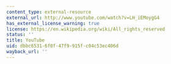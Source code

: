 ```yaml
---
content_type: external-resource
external_url: http://www.youtube.com/watch?v=LH_iEMoygG4
has_external_license_warning: true
license: https://en.wikipedia.org/wiki/All_rights_reserved
status: ''
title: YouTube
uid: dbbc6531-6f0f-47f9-915f-c04c53ec406d
wayback_url: ''
---
```

